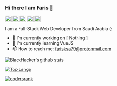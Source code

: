 ### Hi there I am Faris 👋

<a href="https://twitter.com/faris_code">
  <img align="left" alt="Faris | Twitter" width="21px" src="https://image.flaticon.com/icons/svg/889/889147.svg" />
</a>
<a href="https://instagram.com/fariscode">
  <img align="left" alt="Faris | Instagram" width="21px" src="https://image.flaticon.com/icons/svg/2111/2111463.svg" />
</a>
<a href="https://www.facebook.com/faris.mohammed511">
  <img align="left" alt="Faris | Facebook" width="21px" src="https://image.flaticon.com/icons/svg/1384/1384053.svg" />
</a>
<a href="https://www.youtube.com/channel/UCPtkPn6CMSWAAt7ZvD0Ne2A/">
  <img align="left" alt="Faris | YouTube" width="21px" src="https://image.flaticon.com/icons/svg/174/174883.svg" />
</a>
<a href="https://www.linkedin.com/in/faris-al-otaibi-930763177/">
  <img align="left" alt="Faris | LinkedIn" width="21px" src="https://image.flaticon.com/icons/svg/174/174857.svg" />
</a>
<br />
<br />
I am a Full-Stack Web Developer from Saudi Arabia (:

- 🔭 I’m currently working on [ Nothing ]
- 🌱 I’m currently learning VueJS
- 📫 How to reach me: farisksa79@protonmail.com

![BlackHacker's github stats](https://github-readme-stats.vercel.app/api?username=FarisCode511&hide=["issues"]&show_icons=true)

[![Top Langs](https://github-readme-stats.vercel.app/api/top-langs/?username=FarisCode511)](https://github.com/anuraghazra/github-readme-stats)

[![codersrank](https://f.top4top.io/p_1716ik3ba1.png)](https://profile.codersrank.io/user/fariscode511/)
